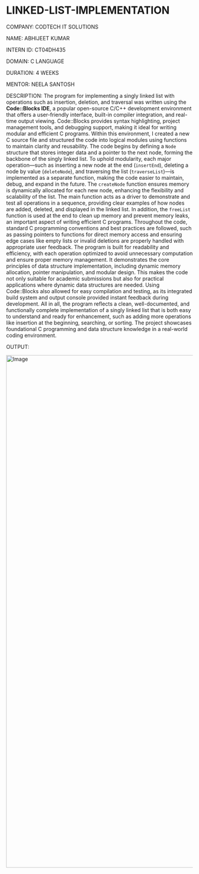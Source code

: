 # LINKED-LIST-IMPLEMENTATION

COMPANY: CODTECH IT SOLUTIONS

NAME: ABHIJEET KUMAR

INTERN ID: CT04DH435

DOMAIN: C LANGUAGE

DURATION: 4 WEEKS

MENTOR: NEELA SANTOSH

DESCRIPTION: The program for implementing a singly linked list with operations such as insertion, deletion, and traversal was written using the **Code::Blocks IDE**, a popular open-source C/C++ development environment that offers a user-friendly interface, built-in compiler integration, and real-time output viewing. Code::Blocks provides syntax highlighting, project management tools, and debugging support, making it ideal for writing modular and efficient C programs. Within this environment, I created a new C source file and structured the code into logical modules using functions to maintain clarity and reusability. The code begins by defining a `Node` structure that stores integer data and a pointer to the next node, forming the backbone of the singly linked list. To uphold modularity, each major operation—such as inserting a new node at the end (`insertEnd`), deleting a node by value (`deleteNode`), and traversing the list (`traverseList`)—is implemented as a separate function, making the code easier to maintain, debug, and expand in the future. The `createNode` function ensures memory is dynamically allocated for each new node, enhancing the flexibility and scalability of the list. The main function acts as a driver to demonstrate and test all operations in a sequence, providing clear examples of how nodes are added, deleted, and displayed in the linked list. In addition, the `freeList` function is used at the end to clean up memory and prevent memory leaks, an important aspect of writing efficient C programs. Throughout the code, standard C programming conventions and best practices are followed, such as passing pointers to functions for direct memory access and ensuring edge cases like empty lists or invalid deletions are properly handled with appropriate user feedback. The program is built for readability and efficiency, with each operation optimized to avoid unnecessary computation and ensure proper memory management. It demonstrates the core principles of data structure implementation, including dynamic memory allocation, pointer manipulation, and modular design. This makes the code not only suitable for academic submissions but also for practical applications where dynamic data structures are needed. Using Code::Blocks also allowed for easy compilation and testing, as its integrated build system and output console provided instant feedback during development. All in all, the program reflects a clean, well-documented, and functionally complete implementation of a singly linked list that is both easy to understand and ready for enhancement, such as adding more operations like insertion at the beginning, searching, or sorting. The project showcases foundational C programming and data structure knowledge in a real-world coding environment.


OUTPUT:

<img width="1382" alt="Image" src="https://github.com/user-attachments/assets/f8a89175-9320-43a7-a47e-b8a3b9127ca5" />

